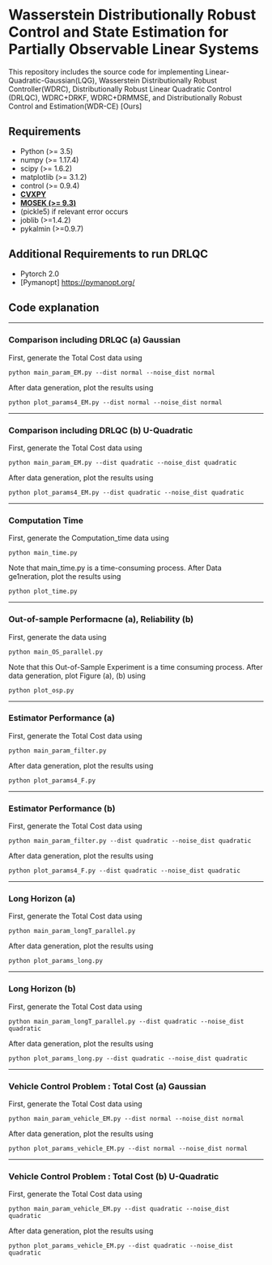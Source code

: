 Wasserstein Distributionally Robust Control and State Estimation for Partially Observable Linear Systems
====================================================

This repository includes the source code for implementing 
Linear-Quadratic-Gaussian(LQG), Wasserstein Distributionally Robust Controller(WDRC), Distributionally Robust Linear Quadratic Control (DRLQC), WDRC+DRKF, WDRC+DRMMSE,
and Distributionally Robust Control and Estimation(WDR-CE) [Ours]

## Requirements
- Python (>= 3.5)
- numpy (>= 1.17.4)
- scipy (>= 1.6.2)
- matplotlib (>= 3.1.2)
- control (>= 0.9.4)
- **[CVXPY](https://www.cvxpy.org/)**
- **[MOSEK (>= 9.3)](https://www.mosek.com/)**
- (pickle5) if relevant error occurs
- joblib (>=1.4.2)
- pykalmin (>=0.9.7)
## Additional Requirements to run DRLQC
- Pytorch 2.0
- [Pymanopt] https://pymanopt.org/

## Code explanation
---
### Comparison including DRLQC (a) Gaussian
First, generate the Total Cost data using
```
python main_param_EM.py --dist normal --noise_dist normal
```
After data generation, plot the results using
```
python plot_params4_EM.py --dist normal --noise_dist normal
```
---
### Comparison including DRLQC (b) U-Quadratic
First, generate the Total Cost data using
```
python main_param_EM.py --dist quadratic --noise_dist quadratic
```
After data generation, plot the results using
```
python plot_params4_EM.py --dist quadratic --noise_dist quadratic
```
---
### Computation Time
First, generate the Computation_time data using
```
python main_time.py
```
Note that main_time.py is a time-consuming process.
After Data ge1neration, plot the results using
```
python plot_time.py
```
---
### Out-of-sample Performacne (a), Reliability (b)
First, generate the data using
```
python main_OS_parallel.py
```
Note that this Out-of-Sample Experiment is a time consuming process.
After data generation, plot Figure (a), (b) using
```
python plot_osp.py
```
---
### Estimator Performance (a)
First, generate the Total Cost data using
```
python main_param_filter.py
```
After data generation, plot the results using
```
python plot_params4_F.py
```
---
### Estimator Performance (b)
First, generate the Total Cost data using
```
python main_param_filter.py --dist quadratic --noise_dist quadratic
```
After data generation, plot the results using
```
python plot_params4_F.py --dist quadratic --noise_dist quadratic
```
---
### Long Horizon (a)
First, generate the Total Cost data using
```
python main_param_longT_parallel.py
```
After data generation, plot the results using
```
python plot_params_long.py
```
---
### Long Horizon (b)
First, generate the Total Cost data using
```
python main_param_longT_parallel.py --dist quadratic --noise_dist quadratic
```
After data generation, plot the results using
```
python plot_params_long.py --dist quadratic --noise_dist quadratic
```
---
### Vehicle Control Problem : Total Cost (a) Gaussian
First, generate the Total Cost data using
```
python main_param_vehicle_EM.py --dist normal --noise_dist normal
```
After data generation, plot the results using
```
python plot_params_vehicle_EM.py --dist normal --noise_dist normal
```
---
### Vehicle Control Problem : Total Cost (b) U-Quadratic
First, generate the Total Cost data using
```
python main_param_vehicle_EM.py --dist quadratic --noise_dist quadratic
```
After data generation, plot the results using
```
python plot_params_vehicle_EM.py --dist quadratic --noise_dist quadratic
```
